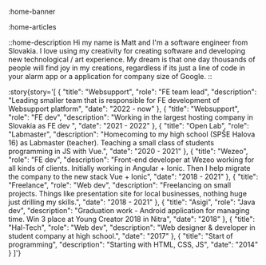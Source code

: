 
:home-banner

:home-articles

::home-description
Hi my name is Matt and I'm a software engineer from Slovakia. I love using my creativity
for creating software and developing new technological / art experience. My dream is that
one day thousands of people will find joy in my creations, regardless if its just a line
of code in your alarm app or a application for company size of Google.
::


:story{story='[
  {
    "title": "Websupport",
    "role": "FE team lead",
    "description": "Leading smaller team that is responsible for FE development of Websupport platform",
    "date": "2022 - now"
  },
  {
    "title": "Websupport",
    "role": "FE dev",
    "description": "Working in the largest hosting company in Slovakia as FE dev ",
    "date": "2021 - 2022"
  },
  {
    "title": "Open Lab",
    "role": "Labmaster",
    "description": "Homecoming to my high school (SPŠE Halova 16) as Labmaster (teacher). Teaching a small class of students programming in JS with Vue.",
    "date": "2020 - 2021"
  },
  {
    "title": "Wezeo",
    "role": "FE dev",
    "description": "Front-end developer at Wezeo working for all kinds of clients. Initially working in Angular + Ionic. Then I help migrate the company to the new stack Vue + Ionic",
    "date": "2018 - 2021"
  },
  {
    "title": "Freelance",
    "role": "Web dev",
    "description": "Freelancing on small projects. Things like presentation site for local businesses, nothing huge just drilling my skills.",
    "date": "2018 - 2021"
  },
  {
    "title": "Asigi",
    "role": "Java dev",
    "description": "Graduation work - Android application for managing time. Win 3 place at Young Creator 2018 in Nitra",
    "date": "2018"
  },
  {
    "title": "Hal-Tech",
    "role": "Web dev",
    "description": "Web designer & developer in student company at high school.",
    "date": "2017"
  },
  {
    "title": "Start of programming",
    "description": "Starting with HTML, CSS, JS",
    "date": "2014"
  }
]'}
